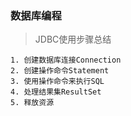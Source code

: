 ### 数据库编程

> JDBC使用步骤总结

    1. 创建数据库连接Connection
    2. 创建操作命令Statement
    3. 使用操作命令来执行SQL
    4. 处理结果集ResultSet
    5. 释放资源
